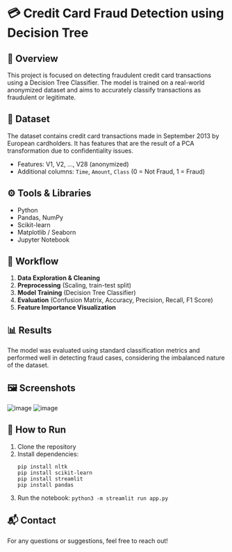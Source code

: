 # 💳 Credit Card Fraud Detection using Decision Tree

## 📌 Overview
This project is focused on detecting fraudulent credit card transactions using a Decision Tree Classifier. The model is trained on a real-world anonymized dataset and aims to accurately classify transactions as fraudulent or legitimate.

## 📂 Dataset
The dataset contains credit card transactions made in September 2013 by European cardholders. It has features that are the result of a PCA transformation due to confidentiality issues.

- Features: V1, V2, ..., V28 (anonymized)
- Additional columns: `Time`, `Amount`, `Class` (0 = Not Fraud, 1 = Fraud)

## ⚙️ Tools & Libraries
- Python
- Pandas, NumPy
- Scikit-learn
- Matplotlib / Seaborn
- Jupyter Notebook

## 🔄 Workflow
1. **Data Exploration & Cleaning**
2. **Preprocessing** (Scaling, train-test split)
3. **Model Training** (Decision Tree Classifier)
4. **Evaluation** (Confusion Matrix, Accuracy, Precision, Recall, F1 Score)
5. **Feature Importance Visualization**

## 📊 Results
The model was evaluated using standard classification metrics and performed well in detecting fraud cases, considering the imbalanced nature of the dataset.

## 🖼️ Screenshots
![image](https://github.com/user-attachments/assets/22a6435e-84a1-49e0-895c-00b34ee99452)
![image](https://github.com/user-attachments/assets/b5a528e1-80e9-4f48-85bf-a55b3c212ed2)




## 🚀 How to Run
1. Clone the repository  
2. Install dependencies:
   ```
   pip install nltk
   pip install scikit-learn
   pip install streamlit
   pip install pandas
   ```  
4. Run the notebook: `python3 -m streamlit run app.py`

## 📬 Contact
For any questions or suggestions, feel free to reach out!
